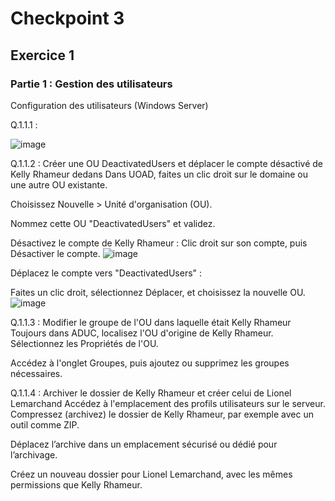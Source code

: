 # Checkpoint 3
## Exercice 1

### Partie 1 : Gestion des utilisateurs
Configuration des utilisateurs (Windows Server)

Q.1.1.1 : 

![image](https://github.com/user-attachments/assets/f3440880-44cc-45e1-b7f0-27318f457e21)

Q.1.1.2 : Créer une OU DeactivatedUsers et déplacer le compte désactivé de Kelly Rhameur dedans
Dans UOAD, faites un clic droit sur le domaine ou une autre OU existante.

Choisissez Nouvelle > Unité d'organisation (OU).

Nommez cette OU "DeactivatedUsers" et validez.

Désactivez le compte de Kelly Rhameur :
Clic droit sur son compte, puis Désactiver le compte.
![image](https://github.com/user-attachments/assets/2f69eddd-b76b-454f-893e-5b2ec446fe18)

Déplacez le compte vers "DeactivatedUsers" :

Faites un clic droit, sélectionnez Déplacer, et choisissez la nouvelle OU.
![image](https://github.com/user-attachments/assets/7b9e1c27-31c9-4ad0-8c03-eb741a2a42d2)


Q.1.1.3 : Modifier le groupe de l'OU dans laquelle était Kelly Rhameur
Toujours dans ADUC, localisez l'OU d'origine de Kelly Rhameur.
Sélectionnez les Propriétés de l'OU.

Accédez à l'onglet Groupes, puis ajoutez ou supprimez les groupes nécessaires.

Q.1.1.4 : Archiver le dossier de Kelly Rhameur et créer celui de Lionel Lemarchand
Accédez à l'emplacement des profils utilisateurs sur le serveur.
Compressez (archivez) le dossier de Kelly Rhameur, par exemple avec un outil comme ZIP.

Déplacez l’archive dans un emplacement sécurisé ou dédié pour l’archivage.

Créez un nouveau dossier pour Lionel Lemarchand, avec les mêmes permissions que Kelly Rhameur.

